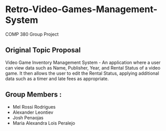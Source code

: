 # Retro-Video-Games-Management-System

COMP 380 Group Project

## Original Topic Proposal

Video Game Inventory Management System - An application where a user can view data such as Name, Publisher, Year, and Rental Status of a video game. It then allows the user to edit the Rental Status, applying additional data such as a timer and late fees as appropriate.

## Group Members : 
- Mel Rossi Rodrigues
- Alexander Leontiev
- Josh Penaojas
- Maria Alexandra Lois Peralejo
